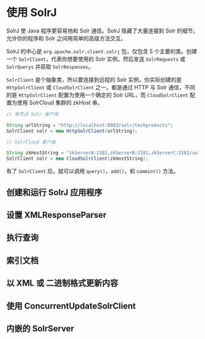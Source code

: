 # 使用 SolrJ

SolrJ 使 Java 程序更容易地和 Solr 通信。SolrJ 隐藏了大量连接到 Solr 的细节，允许你的程序和 Solr 之间用简单的高级方法交互。

SolrJ 的中心是 `org.apache.solr.client.solrj` 包，仅包含 5 个主要的类。创建一个 `SolrClient`，代表你想要使用的 Solr 实例，然后发送 `SolrRequests` 或 `SolrQuerys` 并获取 `SolrResponses`。

`SolrClient` 是个抽象类，所以要连接到远程的 Solr 实例，你实际创建的是 `HttpSolrClient` 或  `CloudSolrClient` 之一。都是通过 HTTP 与 Solr 通信，不同的是 `HttpSolrClient` 配置为使用一个确定的 Solr URL，而 `CloudSolrClient` 配置为使用 SolrCloud 集群的 zkHost 串。

```java
// 单节点 Solr 客户端

String urlString = "http://localhost:8983/solr/techproducts";
SolrClient solr = new HttpSolrClient(urlString);
```

```java
// SolrCloud 客户端

String zkHostString = "zkServerA:2181,zkServerB:2181,zkServerC:2181/solr";
SolrClient solr = new CloudSolrClient(zkHostString);
```

有了 `SolrClient` 后，就可以调用 `query()`，`add()`，和 `commint()` 方法。

## 创建和运行 SolrJ 应用程序

## 设置 XMLResponseParser

## 执行查询

## 索引文档

## 以 XML 或 二进制格式更新内容

## 使用 ConcurrentUpdateSolrClient

## 内嵌的 SolrServer

